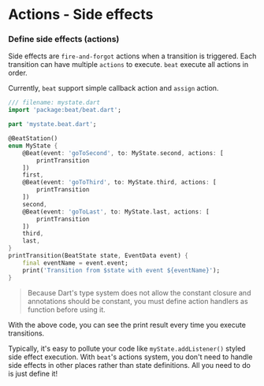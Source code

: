 # Actions - Side effects

### Define side effects (actions)

Side effects are `fire-and-forgot` actions when a transition is triggered. Each transition can have multiple `actions` to execute. `beat` execute all actions in order.&#x20;

Currently, `beat` support simple callback action and `assign` action.&#x20;

```dart
/// filename: mystate.dart
import 'package:beat/beat.dart';

part 'mystate.beat.dart';

@BeatStation()
enum MyState {
    @Beat(event: 'goToSecond', to: MyState.second, actions: [
        printTransition
    ])
    first, 
    @Beat(event: 'goToThird', to: MyState.third, actions: [
        printTransition
    ])
    second,
    @Beat(event: 'goToLast', to: MyState.last, actions: [
        printTransition
    ])
    third,
    last,
}
printTransition(BeatState state, EventData event) {
    final eventName = event.event;
    print('Transition from $state with event ${eventName}');
}
```

> Because Dart's type system does not allow the constant closure and annotations should be constant, you must define action handlers as function before using it.&#x20;

With the above code, you can see the print result every time you execute transitions.&#x20;

Typically, it's easy to pollute your code like `myState.addListener()` styled side effect execution. With `beat`'s actions system, you don't need to handle side effects in other places rather than state definitions. All you need to do is just define it!
